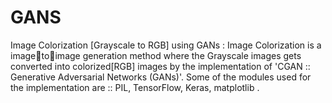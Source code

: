 # GANS
Image Colorization [Grayscale to RGB] using GANs : Image Colorization is a imagetoimage generation method where the Grayscale images gets converted into colorized[RGB] images by the implementation of 'CGAN :: Generative Adversarial Networks (GANs)'.
 Some of the modules used for the implementation are :: PIL, TensorFlow, Keras, matplotlib .
